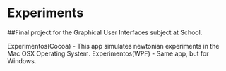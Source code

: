 # Experiments

##Final project for the Graphical User Interfaces subject at School.

Experimentos(Cocoa) - This app simulates newtonian experiments in the Mac OSX Operating System.
Experimentos(WPF) - Same app, but for Windows.
